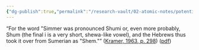 ```yaml
---
{"dg-publish":true,"permalink":"/research-vault/02-atomic-notes/potential-link-between-sumer-and-the-biblical-noah-myth-race-of-shem/"}
---
```


“For the word "Simmer was pronounced Shumi or, even more probably, Shum (the final i is a very short, shewa-like vowel), and the Hebrews thus took it over from Sumerian as "Shem."” ([Kramer, 1963, p. 298](zotero://select/library/items/TI24BNVH)) ([pdf](zotero://open-pdf/library/items/EY8R4485?page=298&annotation=H5QBL3W7))